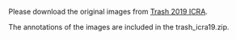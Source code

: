 Please download the original images from [Trash 2019 ICRA](https://irvlab.cs.umn.edu/resources/trash-icra19).

The annotations of the images are included in the trash_icra19.zip.
